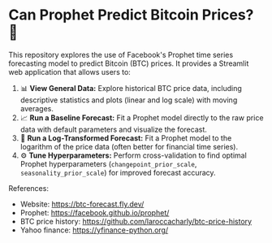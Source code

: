 # Can Prophet Predict Bitcoin Prices? 🔮

This repository explores the use of Facebook's Prophet time series forecasting model to predict Bitcoin (BTC) prices. It provides a Streamlit web application that allows users to:

1.  📊 **View General Data:** Explore historical BTC price data, including descriptive statistics and plots (linear and log scale) with moving averages.
2.  📈 **Run a Baseline Forecast:** Fit a Prophet model directly to the raw price data with default parameters and visualize the forecast.
3.  🧮 **Run a Log-Transformed Forecast:** Fit a Prophet model to the logarithm of the price data (often better for financial time series).
4.  ⚙️ **Tune Hyperparameters:** Perform cross-validation to find optimal Prophet hyperparameters (`changepoint_prior_scale`, `seasonality_prior_scale`) for improved forecast accuracy.


References: 
- Website: https://btc-forecast.fly.dev/
- Prophet: https://facebook.github.io/prophet/
- BTC price history: https://github.com/laroccacharly/btc-price-history
- Yahoo finance: https://yfinance-python.org/